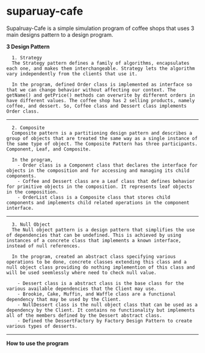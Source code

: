 # suparuay-cafe

Supalruay-Cafe is a simple simulation program of coffee shops that uses 3 main designs pattern to a design program.


**3 Design Pattern**


      1. Strategy
      The Strategy pattern defines a family of algorithms, encapsulates each one, and makes them interchangeable. Strategy lets the algorithm vary independently from the clients that use it.
      
      In the program, defined Order class is implemented as interface so that we can change behavior without affecting our context. The getName() and getPrice() methods can overwrite by different orders in have different values. The coffee shop has 2 selling products, namely coffee, and dessert. So, Coffee class and Dessert class implements Order class. 
      
      
------   
  
      2. Composite
      Composite pattern is a partitioning design pattern and describes a group of objects that are treated the same way as a single instance of the same type of object. The Composite Pattern has three participants. Component, Leaf, and Composite.
  
      In the program,
        - Order class is a Component class that declares the interface for objects in the composition and for accessing and managing its child components.
        - Coffee and Dessert class are a Leaf class that defines behavior for primitive objects in the composition. It represents leaf objects in the composition.
        - OrderList class is a Composite class that stores child components and implements child related operations in the component interface.
              
------     
      
      3. Null Object
      The Null object pattern is a design pattern that simplifies the use of dependencies that can be undefined. This is achieved by using instances of a concrete class that implements a known interface, instead of null references.
      
      In the program, created an abstract class specifying various operations to be done, concrete classes extending this class and a null object class providing do nothing implemention of this class and will be used seemlessly where need to check null value.
      
        - Dessert class is a abstract class is the base class for the various available dependencies that the Client may use.
        - Brookie, Cake, Muffin, and Waffle class are a functional dependency that may be used by the Client.
        - NullDessert class is the null object class that can be used as a dependency by the Client. It contains no functionality but implements all of the members defined by the Dessert abstract class.
        - Defined the DessertFactory by Factory Design Pattern to create various types of desserts.
      
------  

**How to use the program**

